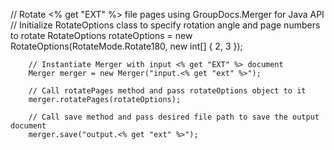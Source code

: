 // Rotate <% get "EXT" %> file pages using GroupDocs.Merger for Java API
        // Initialize RotateOptions class to specify rotation angle and page numbers to rotate
        RotateOptions rotateOptions = new RotateOptions(RotateMode.Rotate180, new int[] { 2, 3 });

        // Instantiate Merger with input <% get "EXT" %> document
        Merger merger = new Merger("input.<% get "ext" %>");

        // Call rotatePages method and pass rotateOptions object to it
        merger.rotatePages(rotateOptions);
    
        // Call save method and pass desired file path to save the output document
        merger.save("output.<% get "ext" %>");